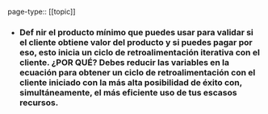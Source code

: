 page-type:: [[topic]]
- ### Def nir el producto mínimo que puedes usar para validar si el cliente obtiene valor del producto y si puedes pagar por eso, esto inicia un ciclo de retroalimentación iterativa con el cliente. ¿POR QUÉ? Debes reducir las variables en la ecuación para obtener un ciclo de retroalimentación con el cliente iniciado con la más alta posibilidad de éxito con, simultáneamente, el más eficiente uso de tus escasos recursos.



